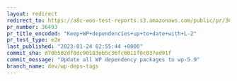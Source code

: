 ```yaml
---
layout: redirect
redirect_to: https://a8c-woo-test-reports.s3.amazonaws.com/public/pr/36493/e2e/index.html
pr_number: 36493
pr_title_encoded: "Keep+WP+dependencies+up+to+date+with+L-2"
pr_test_type: e2e
last_published: "2023-01-24 02:55:44 +0000"
commit_sha: d70b502df8dc90103eb5c36fc6011f0c037ed91f
commit_message: "Update all WP dependency packages to wp-5.9"
branch_name: dev/wp-deps-tags
---
```

